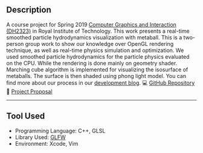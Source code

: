 ## Description
A course project for Spring 2019 [Computer Graphics and Interaction (DH2323)](https://www.kth.se/student/kurser/kurs/DH2323?l=en) in Royal Institute of Technology. This work presents a real-time smoothed particle hydrodynamics visualization with metaball.
This is a two-person group work to show our knowledge over OpenGL rendering technique, as well as real-time physics simulation and optimization. We used smoothed particle hydrodynamics for the particle physics evaluated on the CPU. While the rendering is done mainly on geometry shader. Marching cube algorithm is implemented for visualizing the isosurface of metaballs. The surface is then shaded using phong light model. You can find more about our process in our [development blog](https://alexander-hjelm.github.io/metaballs-glfw/making-voxel-cubes/).
:computer: [GitHub Repository](https://github.com/Alexander-Hjelm/metaballs-glfw)
:page_with_curl: [Project Proposal](https://github.com/Alexander-Hjelm/metaballs-glfw/wiki/Project-Proposal-v2)

---

## Tool Used
- Programming Language: C++, GLSL
- Library Used: [GLFW](https://www.glfw.org/)
- Environment: Xcode, Vim